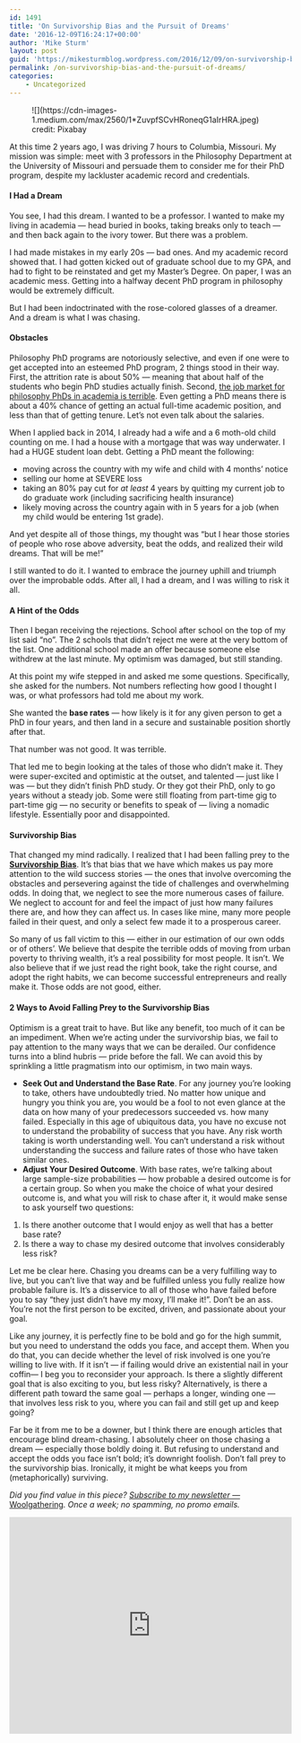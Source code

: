 ```yaml
---
id: 1491
title: 'On Survivorship Bias and the Pursuit of Dreams'
date: '2016-12-09T16:24:17+00:00'
author: 'Mike Sturm'
layout: post
guid: 'https://mikesturmblog.wordpress.com/2016/12/09/on-survivorship-bias-and-the-pursuit-of-dreams/'
permalink: /on-survivorship-bias-and-the-pursuit-of-dreams/
categories:
    - Uncategorized
---
```


<figure class="wp-caption">![](https://cdn-images-1.medium.com/max/2560/1*ZuvpfSCvHRoneqG1aIrHRA.jpeg)<figcaption class="wp-caption-text">credit: Pixabay</figcaption></figure>At this time 2 years ago, I was driving 7 hours to Columbia, Missouri. My mission was simple: meet with 3 professors in the Philosophy Department at the University of Missouri and persuade them to consider me for their PhD program, despite my lackluster academic record and credentials.

#### I Had a Dream

You see, I had this dream. I wanted to be a professor. I wanted to make my living in academia — head buried in books, taking breaks only to teach — and then back again to the ivory tower. But there was a problem.

I had made mistakes in my early 20s — bad ones. And my academic record showed that. I had gotten kicked out of graduate school due to my GPA, and had to fight to be reinstated and get my Master’s Degree. On paper, I was an academic mess. Getting into a halfway decent PhD program in philosophy would be extremely difficult.

But I had been indoctrinated with the rose-colored glasses of a dreamer. And a dream is what I was chasing.

#### Obstacles

Philosophy PhD programs are notoriously selective, and even if one were to get accepted into an esteemed PhD program, 2 things stood in their way. First, the attrition rate is about 50% — meaning that about half of the students who begin PhD studies actually finish. Second, [the job market for philosophy PhDs in academia is terrible](http://dailynous.com/2015/09/01/philosophy-job-placement-data-update/). Even getting a PhD means there is about a 40% chance of getting an actual full-time academic position, and less than that of getting tenure. Let’s not even talk about the salaries.

When I applied back in 2014, I already had a wife and a 6 moth-old child counting on me. I had a house with a mortgage that was way underwater. I had a HUGE student loan debt. Getting a PhD meant the following:

- moving across the country with my wife and child with 4 months’ notice
- selling our home at SEVERE loss
- taking an 80% pay cut for *at least* 4 years by quitting my current job to do graduate work (including sacrificing health insurance)
- likely moving across the country again with in 5 years for a job (when my child would be entering 1st grade).

And yet despite all of those things, my thought was “but I hear those stories of people who rose above adversity, beat the odds, and realized their wild dreams. That will be me!”

I still wanted to do it. I wanted to embrace the journey uphill and triumph over the improbable odds. After all, I had a dream, and I was willing to risk it all.

#### A Hint of the Odds

Then I began receiving the rejections. School after school on the top of my list said “no”. The 2 schools that didn’t reject me were at the very bottom of the list. One additional school made an offer because someone else withdrew at the last minute. My optimism was damaged, but still standing.

At this point my wife stepped in and asked me some questions. Specifically, she asked for the numbers. Not numbers reflecting how good I thought I was, or what professors had told me about my work.

She wanted the **base rates** — how likely is it for any given person to get a PhD in four years, and then land in a secure and sustainable position shortly after that.

That number was not good. It was terrible.

That led me to begin looking at the tales of those who didn’t make it. They were super-excited and optimistic at the outset, and talented — just like I was — but they didn’t finish PhD study. Or they got their PhD, only to go years without a steady job. Some were still floating from part-time gig to part-time gig — no security or benefits to speak of — living a nomadic lifestyle. Essentially poor and disappointed.

#### Survivorship Bias

That changed my mind radically. I realized that I had been falling prey to the [**Survivorship Bias**](https://en.wikipedia.org/wiki/Survivorship_bias). It’s that bias that we have which makes us pay more attention to the wild success stories — the ones that involve overcoming the obstacles and persevering against the tide of challenges and overwhelming odds. In doing that, we neglect to see the more numerous cases of failure. We neglect to account for and feel the impact of just how many failures there are, and how they can affect us. In cases like mine, many more people failed in their quest, and only a select few made it to a prosperous career.

So many of us fall victim to this — either in our estimation of our own odds or of others’. We believe that despite the terrible odds of moving from urban poverty to thriving wealth, it’s a real possibility for most people. It isn’t. We also believe that if we just read the right book, take the right course, and adopt the right habits, we can become successful entrepreneurs and really make it. Those odds are not good, either.

#### 2 Ways to Avoid Falling Prey to the Survivorship Bias

Optimism is a great trait to have. But like any benefit, too much of it can be an impediment. When we’re acting under the survivorship bias, we fail to pay attention to the many ways that we can be derailed. Our confidence turns into a blind hubris — pride before the fall. We can avoid this by sprinkling a little pragmatism into our optimism, in two main ways.

- **Seek Out and Understand the Base Rate**. For any journey you’re looking to take, others have undoubtedly tried. No matter how unique and hungry you think you are, you would be a fool to not even glance at the data on how many of your predecessors succeeded vs. how many failed. Especially in this age of ubiquitous data, you have no excuse not to understand the probability of success that you have. Any risk worth taking is worth understanding well. You can’t understand a risk without understanding the success and failure rates of those who have taken similar ones.
- **Adjust Your Desired Outcome**. With base rates, we’re talking about large sample-size probabilities — how probable a desired outcome is for a certain group. So when you make the choice of what your desired outcome is, and what you will risk to chase after it, it would make sense to ask yourself two questions:

1. Is there another outcome that I would enjoy as well that has a better base rate?
2. Is there a way to chase my desired outcome that involves considerably less risk?

Let me be clear here. Chasing you dreams can be a very fulfilling way to live, but you can’t live that way and be fulfilled unless you fully realize how probable failure is. It’s a disservice to all of those who have failed before you to say “they just didn’t have my moxy, I’ll make it!”. Don’t be an ass. You’re not the first person to be excited, driven, and passionate about your goal.

Like any journey, it is perfectly fine to be bold and go for the high summit, but you need to understand the odds you face, and accept them. When you do that, you can decide whether the level of risk involved is one you’re willing to live with. If it isn’t — if failing would drive an existential nail in your coffin— I beg you to reconsider your approach. Is there a slightly different goal that is also exciting to you, but less risky? Alternatively, is there a different path toward the same goal — perhaps a longer, winding one — that involves less risk to you, where you can fail and still get up and keep going?

Far be it from me to be a downer, but I think there are enough articles that encourage blind dream-chasing. I absolutely cheer on those chasing a dream — especially those boldly doing it. But refusing to understand and accept the odds you face isn’t bold; it’s downright foolish. Don’t fall prey to the survivorship bias. Ironically, it might be what keeps you from (metaphorically) surviving.

*Did you find value in this piece?* [*Subscribe to my newsletter —* Woolgathering](https://us11.campaign-archive.com/home/?u=90261a3476981959e9fb98a34&id=18e37d8762)*. Once a week; no spamming, no promo emails.*

<iframe class="wp-embedded-content" data-secret="SbcVAjmdc0" frameborder="0" height="386" loading="lazy" sandbox="allow-scripts" scrolling="no" security="restricted" src="https://upscri.be/f/61f5e9?as_embed=true#?secret=SbcVAjmdc0" title="Subscribe to Woolgathering" width="100%"></iframe>